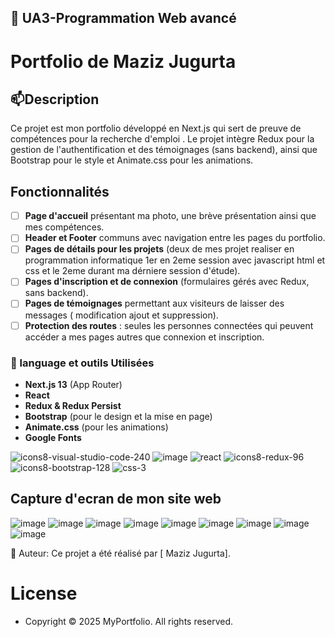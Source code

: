 ## 👋 UA3-Programmation Web avancé
# Portfolio de Maziz Jugurta

## 📫Description
Ce projet est mon portfolio développé en Next.js qui sert de preuve de compétences pour la recherche d'emploi . Le projet intègre Redux pour la gestion de l'authentification et des témoignages (sans backend), ainsi que Bootstrap pour le style et Animate.css pour les animations.

## Fonctionnalités

- [ ] **Page d'accueil** présentant ma photo, une brève présentation ainsi que mes compétences.
- [ ] **Header et Footer** communs avec navigation entre les pages du portfolio.
- [ ] **Pages de détails pour les projets** (deux de mes projet realiser en programmation informatique 1er en 2eme session avec javascript html et css et le 2eme durant ma dérniere session d'étude).
- [ ] **Pages d'inscription et de connexion** (formulaires gérés avec Redux, sans backend).
- [ ] **Pages de témoignages** permettant aux visiteurs de laisser des messages ( modification ajout et suppression).
- [ ] **Protection des routes** : seules les personnes connectées qui peuvent accéder a mes pages autres que connexion et inscription.

### 🔨 language et outils Utilisées
- **Next.js 13** (App Router)
- **React** 
- **Redux & Redux Persist**
- **Bootstrap** (pour le design et la mise en page)
- **Animate.css** (pour les animations)
- **Google Fonts** 
  
![icons8-visual-studio-code-240](https://github.com/user-attachments/assets/5ea264d4-487a-4efd-9c31-7b7c5618fdb4)
![image](https://github.com/user-attachments/assets/11e857aa-37f0-4fa5-b1f7-99479d18c525)
![react](https://github.com/user-attachments/assets/7fcf2141-7d6f-4050-a561-7bb3ba8ce6a6)
![icons8-redux-96](https://github.com/user-attachments/assets/7f8feeea-162e-4ff2-a37e-3ac356ef6999)
![icons8-bootstrap-128](https://github.com/user-attachments/assets/17611fde-8dff-416b-836e-dff607851d34)
![css-3](https://github.com/user-attachments/assets/67fc2b2b-2aa6-4650-abda-dea38b6b66ad)


  
## Capture d'ecran de mon site web 
![image](https://github.com/user-attachments/assets/95050181-8a9e-44d7-b051-8f854e220c5c)
![image](https://github.com/user-attachments/assets/ef9b2b1f-57da-46a1-92cf-7b81fc070338)
![image](https://github.com/user-attachments/assets/d96ca5ad-818e-49f3-acff-6bb602193f9a)
![image](https://github.com/user-attachments/assets/943475a0-4dda-4f84-86c9-6aca44c0e3e4)
![image](https://github.com/user-attachments/assets/c329ff04-e47d-44c8-9d95-8c1783475940)
![image](https://github.com/user-attachments/assets/2b25a140-4871-4b84-a4a1-a61895c6189d)
![image](https://github.com/user-attachments/assets/ddc4015a-5bb0-4113-bc4e-bba7ed7c2972)
![image](https://github.com/user-attachments/assets/3ec892bb-54b2-42d4-ba23-965e079b9c0f)
![image](https://github.com/user-attachments/assets/80f76fb3-88a1-4c71-84be-786e10b47864)


🚶 Auteur: Ce projet a été réalisé par [ Maziz Jugurta].
# License 
- Copyright © 2025 MyPortfolio. All rights reserved.

